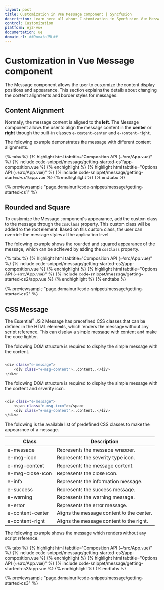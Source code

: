 ```yaml
---
layout: post
title: Customization in Vue Message component | Syncfusion
description: Learn here all about Customization in Syncfusion Vue Message component of Syncfusion Essential JS 2 and more.
control: Customization 
platform: ej2-vue
documentation: ug
domainurl: ##DomainURL##
---
```


# Customization in Vue Message component

The Message component allows the user to customize the content display positions and appearance. This section explains the details about changing the content alignments and border styles for messages.

## Content Alignment

Normally, the message content is aligned to the **left**. The Message component allows the user to align the message content in the **center** or **right** through the built-in classes `e-content-center` and `e-content-right`.

The following example demonstrates the message with different content alignments.

{% tabs %}
{% highlight html tabtitle="Composition API (~/src/App.vue)" %}
{% include code-snippet/message/getting-started-cs1/app-composition.vue %}
{% endhighlight %}
{% highlight html tabtitle="Options API (~/src/App.vue)" %}
{% include code-snippet/message/getting-started-cs1/app.vue %}
{% endhighlight %}
{% endtabs %}
        
{% previewsample "page.domainurl/code-snippet/message/getting-started-cs1" %}

## Rounded and Square

To customize the Message component's appearance, add the custom class to the message through the `cssClass` property. This custom class will be added to the root element. Based on this custom class, the user can override the message styles at the application level.

The following example shows the rounded and squared appearance of the message, which can be achieved by adding the `cssClass` property.

{% tabs %}
{% highlight html tabtitle="Composition API (~/src/App.vue)" %}
{% include code-snippet/message/getting-started-cs2/app-composition.vue %}
{% endhighlight %}
{% highlight html tabtitle="Options API (~/src/App.vue)" %}
{% include code-snippet/message/getting-started-cs2/app.vue %}
{% endhighlight %}
{% endtabs %}
        
{% previewsample "page.domainurl/code-snippet/message/getting-started-cs2" %}

## CSS Message

The Essential<sup style="font-size:70%">&reg;</sup> JS 2 Message has predefined CSS classes that can be defined in the HTML elements, which renders the message without any script reference. This can display a simple message with content and make the code lighter.

The following DOM structure is required to display the simple message with the content.

```bash

<div class="e-message">
    <div class="e-msg-content">..content..</div>
</div>

```

The following DOM structure is required to display the simple message with the content and severity icon.

```bash

<div class="e-message">
    <span class="e-msg-icon"></span>
    <div class="e-msg-content">..content..</div>
</div>

```

The following is the available list of predefined CSS classes to make the appearance of a message.

| Class | Description |
| -------- | -------- |
| e-message | Represents the message wrapper. |
| e-msg-icon | Represents the severity type icon. |
| e-msg-content | Represents the message content. |
| e-msg-close-icon | Represents the close icon. |
| e-info | Represents the information message. |
| e-success | Represents the success message. |
| e-warning | Represents the warning message. |
| e-error | Represents the error message. |
| e-content-center | Aligns the message content to the center. |
| e-content-right | Aligns the message content to the right. |

The following example shows the message which renders without any script reference.

{% tabs %}
{% highlight html tabtitle="Composition API (~/src/App.vue)" %}
{% include code-snippet/message/getting-started-cs3/app-composition.vue %}
{% endhighlight %}
{% highlight html tabtitle="Options API (~/src/App.vue)" %}
{% include code-snippet/message/getting-started-cs3/app.vue %}
{% endhighlight %}
{% endtabs %}
        
{% previewsample "page.domainurl/code-snippet/message/getting-started-cs3" %}